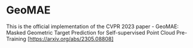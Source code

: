 # GeoMAE
This is the official implementation of the CVPR 2023 paper - GeoMAE: Masked Geometric Target Prediction for Self-supervised Point Cloud Pre-Training [https://arxiv.org/abs/2305.08808]
